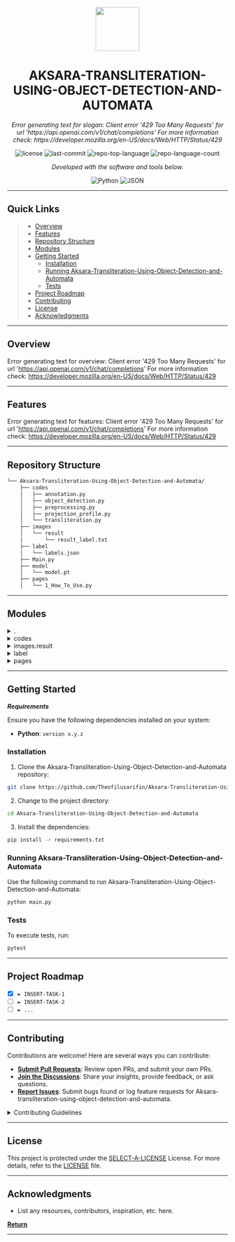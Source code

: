 <p align="center">
  <img src="https://img.icons8.com/external-tal-revivo-regular-tal-revivo/96/external-readme-is-a-easy-to-build-a-developer-hub-that-adapts-to-the-user-logo-regular-tal-revivo.png" width="100" />
</p>
<p align="center">
    <h1 align="center">AKSARA-TRANSLITERATION-USING-OBJECT-DETECTION-AND-AUTOMATA</h1>
</p>
<p align="center">
    <em>Error generating text for slogan: Client error '429 Too Many Requests' for url 'https://api.openai.com/v1/chat/completions'
For more information check: https://developer.mozilla.org/en-US/docs/Web/HTTP/Status/429</em>
</p>
<p align="center">
	<img src="https://img.shields.io/github/license/Theofilusarifin/Aksara-Transliteration-Using-Object-Detection-and-Automata?style=flat&color=0080ff" alt="license">
	<img src="https://img.shields.io/github/last-commit/Theofilusarifin/Aksara-Transliteration-Using-Object-Detection-and-Automata?style=flat&color=0080ff" alt="last-commit">
	<img src="https://img.shields.io/github/languages/top/Theofilusarifin/Aksara-Transliteration-Using-Object-Detection-and-Automata?style=flat&color=0080ff" alt="repo-top-language">
	<img src="https://img.shields.io/github/languages/count/Theofilusarifin/Aksara-Transliteration-Using-Object-Detection-and-Automata?style=flat&color=0080ff" alt="repo-language-count">
<p>
<p align="center">
		<em>Developed with the software and tools below.</em>
</p>
<p align="center">
	<img src="https://img.shields.io/badge/Python-3776AB.svg?style=flat&logo=Python&logoColor=white" alt="Python">
	<img src="https://img.shields.io/badge/JSON-000000.svg?style=flat&logo=JSON&logoColor=white" alt="JSON">
</p>
<hr>

##  Quick Links

> - [ Overview](#-overview)
> - [ Features](#-features)
> - [ Repository Structure](#-repository-structure)
> - [ Modules](#-modules)
> - [ Getting Started](#-getting-started)
>   - [ Installation](#-installation)
>   - [ Running Aksara-Transliteration-Using-Object-Detection-and-Automata](#-running-Aksara-Transliteration-Using-Object-Detection-and-Automata)
>   - [ Tests](#-tests)
> - [ Project Roadmap](#-project-roadmap)
> - [ Contributing](#-contributing)
> - [ License](#-license)
> - [ Acknowledgments](#-acknowledgments)

---

##  Overview

Error generating text for overview: Client error '429 Too Many Requests' for url 'https://api.openai.com/v1/chat/completions'
For more information check: https://developer.mozilla.org/en-US/docs/Web/HTTP/Status/429

---

##  Features

Error generating text for features: Client error '429 Too Many Requests' for url 'https://api.openai.com/v1/chat/completions'
For more information check: https://developer.mozilla.org/en-US/docs/Web/HTTP/Status/429

---

##  Repository Structure

```sh
└── Aksara-Transliteration-Using-Object-Detection-and-Automata/
    ├── codes
    │   ├── annotation.py
    │   ├── object_detection.py
    │   ├── preprocessing.py
    │   ├── projection_profile.py
    │   └── transliteration.py
    ├── images
    │   └── result
    │       └── result_label.txt
    ├── label
    │   └── labels.json
    ├── Main.py
    ├── model
    │   └── model.pt
    ├── pages
    │   └── 1_How_To_Use.py
```

---

##  Modules

<details closed><summary>.</summary>

| File                                                                                                                         | Summary                                                                                                                                                                                                               |
| ---                                                                                                                          | ---                                                                                                                                                                                                                   |
| [Main.py](https://github.com/Theofilusarifin/Aksara-Transliteration-Using-Object-Detection-and-Automata/blob/master/Main.py) | Error generating text for Main.py: Client error '429 Too Many Requests' for url 'https://api.openai.com/v1/chat/completions'
For more information check: https://developer.mozilla.org/en-US/docs/Web/HTTP/Status/429 |

</details>

<details closed><summary>codes</summary>

| File                                                                                                                                                           | Summary                                                                                                                                                                                                                                   |
| ---                                                                                                                                                            | ---                                                                                                                                                                                                                                       |
| [annotation.py](https://github.com/Theofilusarifin/Aksara-Transliteration-Using-Object-Detection-and-Automata/blob/master/codes\annotation.py)                 | Error generating text for codes\annotation.py: Client error '429 Too Many Requests' for url 'https://api.openai.com/v1/chat/completions'
For more information check: https://developer.mozilla.org/en-US/docs/Web/HTTP/Status/429         |
| [object_detection.py](https://github.com/Theofilusarifin/Aksara-Transliteration-Using-Object-Detection-and-Automata/blob/master/codes\object_detection.py)     | Error generating text for codes\object_detection.py: Client error '429 Too Many Requests' for url 'https://api.openai.com/v1/chat/completions'
For more information check: https://developer.mozilla.org/en-US/docs/Web/HTTP/Status/429   |
| [preprocessing.py](https://github.com/Theofilusarifin/Aksara-Transliteration-Using-Object-Detection-and-Automata/blob/master/codes\preprocessing.py)           | Error generating text for codes\preprocessing.py: Client error '429 Too Many Requests' for url 'https://api.openai.com/v1/chat/completions'
For more information check: https://developer.mozilla.org/en-US/docs/Web/HTTP/Status/429      |
| [projection_profile.py](https://github.com/Theofilusarifin/Aksara-Transliteration-Using-Object-Detection-and-Automata/blob/master/codes\projection_profile.py) | Error generating text for codes\projection_profile.py: Client error '429 Too Many Requests' for url 'https://api.openai.com/v1/chat/completions'
For more information check: https://developer.mozilla.org/en-US/docs/Web/HTTP/Status/429 |
| [transliteration.py](https://github.com/Theofilusarifin/Aksara-Transliteration-Using-Object-Detection-and-Automata/blob/master/codes\transliteration.py)       | Error generating text for codes\transliteration.py: Client error '429 Too Many Requests' for url 'https://api.openai.com/v1/chat/completions'
For more information check: https://developer.mozilla.org/en-US/docs/Web/HTTP/Status/429    |

</details>

<details closed><summary>images.result</summary>

| File                                                                                                                                                         | Summary                                                                                                                                                                                                                                      |
| ---                                                                                                                                                          | ---                                                                                                                                                                                                                                          |
| [result_label.txt](https://github.com/Theofilusarifin/Aksara-Transliteration-Using-Object-Detection-and-Automata/blob/master/images\result\result_label.txt) | Error generating text for images\result\result_label.txt: Client error '429 Too Many Requests' for url 'https://api.openai.com/v1/chat/completions'
For more information check: https://developer.mozilla.org/en-US/docs/Web/HTTP/Status/429 |

</details>

<details closed><summary>label</summary>

| File                                                                                                                                       | Summary                                                                                                                                                                                                                         |
| ---                                                                                                                                        | ---                                                                                                                                                                                                                             |
| [labels.json](https://github.com/Theofilusarifin/Aksara-Transliteration-Using-Object-Detection-and-Automata/blob/master/label\labels.json) | Error generating text for label\labels.json: Client error '429 Too Many Requests' for url 'https://api.openai.com/v1/chat/completions'
For more information check: https://developer.mozilla.org/en-US/docs/Web/HTTP/Status/429 |

</details>

<details closed><summary>pages</summary>

| File                                                                                                                                               | Summary                                                                                                                                                                                                                             |
| ---                                                                                                                                                | ---                                                                                                                                                                                                                                 |
| [1_How_To_Use.py](https://github.com/Theofilusarifin/Aksara-Transliteration-Using-Object-Detection-and-Automata/blob/master/pages\1_How_To_Use.py) | Error generating text for pages\1_How_To_Use.py: Client error '429 Too Many Requests' for url 'https://api.openai.com/v1/chat/completions'
For more information check: https://developer.mozilla.org/en-US/docs/Web/HTTP/Status/429 |

</details>

---

##  Getting Started

***Requirements***

Ensure you have the following dependencies installed on your system:

* **Python**: `version x.y.z`

###  Installation

1. Clone the Aksara-Transliteration-Using-Object-Detection-and-Automata repository:

```sh
git clone https://github.com/Theofilusarifin/Aksara-Transliteration-Using-Object-Detection-and-Automata
```

2. Change to the project directory:

```sh
cd Aksara-Transliteration-Using-Object-Detection-and-Automata
```

3. Install the dependencies:

```sh
pip install -r requirements.txt
```

###  Running Aksara-Transliteration-Using-Object-Detection-and-Automata

Use the following command to run Aksara-Transliteration-Using-Object-Detection-and-Automata:

```sh
python main.py
```

###  Tests

To execute tests, run:

```sh
pytest
```

---

##  Project Roadmap

- [X] `► INSERT-TASK-1`
- [ ] `► INSERT-TASK-2`
- [ ] `► ...`

---

##  Contributing

Contributions are welcome! Here are several ways you can contribute:

- **[Submit Pull Requests](https://github/Theofilusarifin/Aksara-Transliteration-Using-Object-Detection-and-Automata/blob/main/CONTRIBUTING.md)**: Review open PRs, and submit your own PRs.
- **[Join the Discussions](https://github/Theofilusarifin/Aksara-Transliteration-Using-Object-Detection-and-Automata/discussions)**: Share your insights, provide feedback, or ask questions.
- **[Report Issues](https://github/Theofilusarifin/Aksara-Transliteration-Using-Object-Detection-and-Automata/issues)**: Submit bugs found or log feature requests for Aksara-transliteration-using-object-detection-and-automata.

<details closed>
    <summary>Contributing Guidelines</summary>

1. **Fork the Repository**: Start by forking the project repository to your GitHub account.
2. **Clone Locally**: Clone the forked repository to your local machine using a Git client.
   ```sh
   git clone https://github.com/Theofilusarifin/Aksara-Transliteration-Using-Object-Detection-and-Automata
   ```
3. **Create a New Branch**: Always work on a new branch, giving it a descriptive name.
   ```sh
   git checkout -b new-feature-x
   ```
4. **Make Your Changes**: Develop and test your changes locally.
5. **Commit Your Changes**: Commit with a clear message describing your updates.
   ```sh
   git commit -m 'Implemented new feature x.'
   ```
6. **Push to GitHub**: Push the changes to your forked repository.
   ```sh
   git push origin new-feature-x
   ```
7. **Submit a Pull Request**: Create a PR against the original project repository. Clearly describe the changes and their motivations.

Once your PR is reviewed and approved, it will be merged into the main branch.

</details>

---

##  License

This project is protected under the [SELECT-A-LICENSE](https://choosealicense.com/licenses) License. For more details, refer to the [LICENSE](https://choosealicense.com/licenses/) file.

---

##  Acknowledgments

- List any resources, contributors, inspiration, etc. here.

[**Return**](#-quick-links)

---
